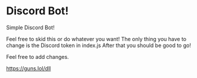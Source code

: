 # Discord Bot!

Simple Discord Bot!


Feel free to skid this or do whatever you want!
The only thing you have to change is the Discord token in index.js After that you should be good to go!

Feel free to add changes.

 https://guns.lol/dll
 
 
